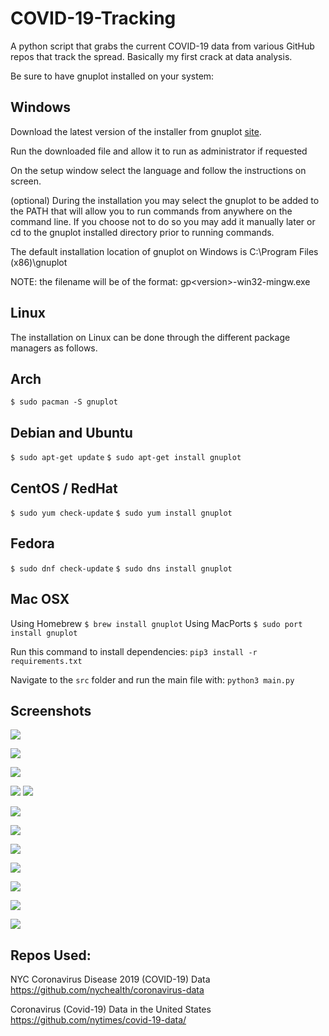 # COVID-19-Tracking

A python script that grabs the current COVID-19 data from various GitHub repos that track the spread. Basically my first crack at data analysis.

Be sure to have gnuplot installed on your system:

## Windows
Download the latest version of the installer from gnuplot [site](https://sourceforge.net/projects/gnuplot/files/gnuplot/).

Run the downloaded file and allow it to run as administrator if requested

On the setup window select the language and follow the instructions on screen.

(optional) During the installation you may select the gnuplot to be added to the PATH that will allow you to run commands from anywhere on the command line. If you choose not to do so you may add it manually later or cd to the gnuplot installed directory prior to running commands.

The default installation location of gnuplot on Windows is C:\Program Files (x86)\gnuplot

NOTE: the filename will be of the format: gp\<version\>-win32-mingw.exe

## Linux
The installation on Linux can be done through the different package managers as follows.

## Arch
`$ sudo pacman -S gnuplot`

## Debian and Ubuntu
`$ sudo apt-get update`
`$ sudo apt-get install gnuplot`

## CentOS / RedHat
`$ sudo yum check-update`
`$ sudo yum install gnuplot`

## Fedora
`$ sudo dnf check-update`
`$ sudo dns install gnuplot`

## Mac OSX
Using Homebrew
`$ brew install gnuplot`
Using MacPorts
`$ sudo port install gnuplot`


Run this command to install dependencies:
`pip3 install -r requirements.txt`

Navigate to the `src` folder and run the main file with:
`python3 main.py`

## Screenshots

![](main_dialog.png)

![](input_dialog.png)

![](compare_dialog.png)

![](graph_noncumm_line_example.gif) ![](graph_cumm_line_example.gif)

![](graph_noncumm_histogram_example.gif)

![](graph_boxplot_case_variance_example.png)

![](graph_boxplot_death_variance_example.png)

![](graph_compare_bar_example.png)

![](graph_cases_deaths_scatter_example.png)

![](graph_cases_deaths_scatter_nolabel_example.png)

![](graph_compare_pie_example.png)

## Repos Used:

NYC Coronavirus Disease 2019 (COVID-19) Data
https://github.com/nychealth/coronavirus-data

Coronavirus (Covid-19) Data in the United States
https://github.com/nytimes/covid-19-data/
